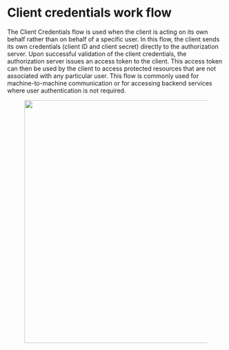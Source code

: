 # Client credentials work flow

The Client Credentials flow is used when the client is acting on its own behalf rather than on behalf of a specific user. In this flow, the client sends its own credentials (client ID and client secret) directly to the authorization server. Upon successful validation of the client credentials, the authorization server issues an access token to the client. This access token can then be used by the client to access protected resources that are not associated with any particular user. This flow is commonly used for machine-to-machine communication or for accessing backend services where user authentication is not required.

<figure><img src="https://learn.microsoft.com/en-us/entra/identity-platform/media/v2-oauth2-client-creds-grant-flow/convergence-scenarios-client-creds.svg" alt="" width="563"><figcaption></figcaption></figure>

